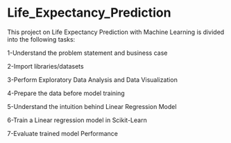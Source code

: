 # Life_Expectancy_Prediction
This project on Life Expectancy Prediction with Machine Learning is divided into the following tasks:

1-Understand the problem statement and business case

2-Import libraries/datasets 

3-Perform Exploratory Data Analysis and Data Visualization

4-Prepare the data before model training

5-Understand the intuition behind Linear Regression Model 

6-Train a Linear regression model in Scikit-Learn

7-Evaluate trained model Performance
